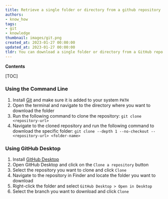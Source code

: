 ```yaml
---
title: Retrieve a single folder or directory from a github repository
authors:
- know_how
tags:
- git
- knowledge
thumbnail: images/git.png
created_at: 2023-01-27 00:00:00
updated_at: 2023-01-27 00:00:00
tldr: You can download a single folder or directory from a GitHub repo by using the `Clone or download` button, selecting `Download ZIP`, and then extracting the desired folder or directory from the ZIP file.
---
```


**Contents**

[TOC]

### Using the Command Line
1. Install [Git](https://git-scm.com/) and make sure it is added to your system `PATH`
2. Open the terminal and navigate to the directory where you want to download the folder
3. Run the following command to clone the repository: `git clone <repository-url>`
4. Navigate to the cloned repository and run the following command to download the specific folder: `git clone --depth 1 --no-checkout -- <repository-url> <folder-name>`

### Using GitHub Desktop
1. Install [GitHub Desktop](https://desktop.github.com/)
2. Open GitHub Desktop and click on the `Clone a repository` button
3. Select the repository you want to clone and click `Clone`
4. Navigate to the repository in Finder and locate the folder you want to download
5. Right-click the folder and select `GitHub Desktop > Open in Desktop`
6. Select the branch you want to download and click `Clone`
